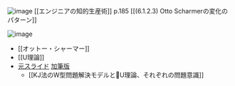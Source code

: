 
![image](https://gyazo.com/4af6ff261bf5d9399b1a3158120c28c6/thumb/1000)
[[エンジニアの知的生産術]] p.185 [[(6.1.2.3) Otto Scharmerの変化のパターン]]

![image](https://gyazo.com/129e670cbcd595e8a68c897ca5c039ec/thumb/1000)
- [[オットー・シャーマー]]
- [[U理論]]
- [元スライド](https://www.slideshare.net/nishio/jeita) [加筆版](https://www.slideshare.net/nishio/kjwu)
    - [[KJ法のW型問題解決モデルとU理論、それぞれの問題意識]]

